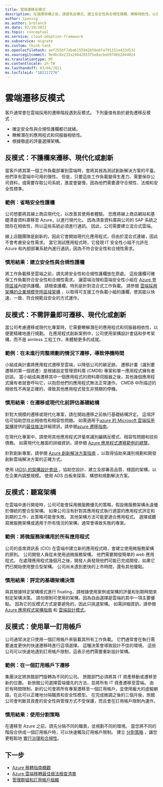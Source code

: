 ```yaml
---
title: 雲端遷移反模式
description: 在選擇架構之前，請避免反模式、建立安全性與合規性護欄、瞭解相依性，以及執行完整評量。
author: lpassig
ms.author: brblanch
ms.date: 02/19/2021
ms.topic: conceptual
ms.service: cloud-adoption-framework
ms.subservice: migrate
ms.custom: think-tank
ms.openlocfilehash: aef255bf7aba6155942b58e6fa791151e433d532
ms.sourcegitcommit: 9e4bc0e233a24642853f5e8acbeb9746b2444024
ms.translationtype: MT
ms.contentlocale: zh-TW
ms.lasthandoff: 03/04/2021
ms.locfileid: "102117276"
---
```

# <a name="cloud-migration-antipatterns"></a>雲端遷移反模式

客戶通常會在雲端採用的遷移階段遇到反模式。 下列量值有助於避免遷移反模式：

- 確定安全性與合規性護欄都已就緒。
- 瞭解潛在的應用程式和伺服器相依性。
- 根據徹底的評量選擇架構。

## <a name="antipattern-migrate-modernize-or-innovate-without-guardrails"></a>反模式：不護欄來遷移、現代化或創新

當客戶將其第一個工作負載部署到雲端時，會將其視為測試創新解決方案的平臺。 他們享有雲端中可用的彈性。 但是，只要這些工作負載變得生產力、需要保存公司資料，或需要存取公司系統，進度會變慢，因為他們需要遵守合規性、法規和安全性標準。

### <a name="example-omit-security-guardrails"></a>範例：省略安全性護欄

公司想要將其線上商店現代化，以改善其使用者體驗。 您應將線上商店網站和基礎清查資料庫移至 Azure，以進行現代化。 因為清查資料庫與公司的 SAP 系統之間存在相依性，所以這些系統必須進行通訊。 因此，公司需要建立混合式雲端。

線上店麵團隊是創新的，因此它會開始現代化應用程式，但由於混合式連線，因此不會考慮安全性需求。 當它測試應用程式時，它發現 IT 安全性小組不允許在 Azure 和內部部署系統內進行通訊，因為不符合安全性和合規性需求。

### <a name="preferred-outcome-establish-security-and-compliance-guardrails"></a>慣用結果：建立安全性與合規性護欄

將工作負載移至雲端之前，請先將安全性和合規性護欄放在原處。 這些護欄可確保工作負載符合安全性和合規性需求。 讓雲端治理和雲端安全性小組在 [Azure 登陸區域](/azure/cloud-adoption-framework/ready/landing-zone/)內提供護欄。 請檢查護欄，特別是針對混合式工作負載。 請參閱 [雲端採用架構的企業規模登陸區域架構](/azure/cloud-adoption-framework/ready/enterprise-scale/architecture) ，以取得可支援工作負載小組的護欄，使其能以快速、一致、符合規範且安全的方式運作。

## <a name="antipattern-migrate-modernize-or-innovate-without-an-assessment"></a>反模式：不需評量即可遷移、現代化或創新

當公司考慮遷移或現代化專案時，它需要瞭解潛在的應用程式和伺服器相依性，以便更精確地進行規劃。 在應用程式創新案例中，公司使用架構設計會話和參考架構，而不是 aimless 工程工作，來體驗更多的成就。

### <a name="example-cause-downtime-by-migrating-without-planning-thoroughly"></a>範例：在未進行完整規劃的情況下遷移，導致停機時間

小組成員計畫將應用程式遷移至雲端，以降低公司的碳足跡。 遷移計畫（識別要遷移的第一個資產）是根據設定管理資料庫 (CMDB) 專案和單一應用程式擁有者訪談。 當小組成員遷移其中一個應用程式的資料庫伺服器之後，其他幾個應用程式擁有者就會呼叫它，以抱怨他們的應用程式無法正常運作。 CMDB 中所描述的相依性不再是正確的，導致其他應用程式發生非預期的停機。

### <a name="preferred-outcome-assess-infrastructure-before-migrating-or-modernizing"></a>慣用結果：在遷移或現代化前評估基礎結構

針對大規模的遷移或現代化專案，請在開始遷移之前執行基礎結構評定。 這項評估可協助您找出相依性和相容性問題。 如需適用于[azure 的 Microsoft 雲端採用架構](/azure/cloud-adoption-framework/overview)提供的[最佳做法](/azure/cloud-adoption-framework/migrate/azure-best-practices/)詳細資訊，請參閱[azure 遷移指南](/azure/cloud-adoption-framework/migrate/azure-migration-guide/)。

在現代化專案中，請使用其他應用程式評量來識別編碼反模式、相容性問題和技術債務。 如需現代化層面的詳細資訊，請參閱 [Azure 應用程式遷移範例的總覽](/azure/cloud-adoption-framework/migrate/azure-best-practices/contoso-migration-overview)。

針對創新專案，請參閱 [Azure 創新解決方案指南](/azure/cloud-adoption-framework/innovate/innovation-guide/) ，以取得協助來識別規劃和開發創新雲端解決方案的正確方式。

使用 [ (ADS) 的架構設計會話 ](/azure/architecture/serverless-quest/ads) ，協助您設計、建立及部署高品質、穩固的架構，以在企業內調整規模。 使用 ADS 白板來探索、構想和規劃解決方案。

## <a name="antipattern-dictate-an-architecture"></a>反模式：聽寫架構

在雲端中進行開發時，公司可能會採用微服務優先的策略，假設微服務架構永遠優於傳統的整合型架構。 如果公司沒有針對其應用程式執行適當的應用程式評定和到期的工作，此策略可能會失敗。 其他架構方法可能更適合應用程式。 選擇或聽寫微服務架構或適用于所有情況的架構，通常會導致失敗的專案。

### <a name="example-use-a-microservice-architecture-for-all-apps"></a>範例：將微服務架構用於所有應用程式

公司的首席資訊長 (CIO) 在雲端中建立新的應用程式時，會建立使用微服務架構的原則。 公司開發人員從未使用過微服務架構。 他們需要開發簡單的 web 應用程式。 在處理應用程式幾個月之後，開發人員發現他們可能已完成開發，如果它們已開始使用整合型架構。 公司尚未達到更快的上市時間，還有其他優點。

### <a name="preferred-outcome-base-architectural-decisions-on-assessments"></a>慣用結果：評定的基礎架構決策

與其根據特定架構樣式進行 fixating，請根據使用案例或架構的評量和到期時間來制定架構決策。 請勿限制可使用的架構，因為自由選擇是雲端的其中一項主要優點。 因為它的反模式方式是要避免的，因此只挑選架構。 如需詳細資訊，請參閱 [Azure 應用程式架構指南](/azure/architecture/guide) 和 [雲端設計模式](/azure/architecture/patterns)。

## <a name="antipattern-use-a-single-subscription"></a>反模式：使用單一訂用帳戶

公司通常決定只使用一個訂用帳戶來裝載其所有工作負載。 它們通常會在執行需要速度更快的快速遷移時進行這項選擇。 這種決策會導致設計不佳的環境。 這些公司可以快速地遇到訂用帳戶限制，這表示他們需要重新設計架構。

### <a name="example-migrate-under-one-subscription"></a>範例：在一個訂用帳戶下遷移

集團決定將旅館部門旋轉為不同的公司。 旅館部門必須將其 IT 資產移動或遷移至新的位置。 新旅館公司選擇雲端優先的方法，並將所有 IT 資產遷移至雲端。 由於有時間限制，新的公司會將所有專案遷移至一個訂用帳戶，並使用龐大的虛擬網路，在此可以正確地分隔職責和安全性模型。 在完成微調之後的三個月後，旅館公司會判斷其資產的安全性與管理方式不受保護，而且會在訂用帳戶限制內運作。

### <a name="preferred-outcome-use-a-segmentation-strategy"></a>慣用結果：使用分割策略

在遷移至 Azure 之前，請先分隔不同的職責，並規劃不同的環境。 當您將不同的階段合併成一個訂用帳戶時，可以快速觸及訂用帳戶限制。 建立 [分割策略](/azure/architecture/framework/security/design-segmentation) ，讓您更輕鬆地 [實行治理和合規性](../ready/enterprise-scale/management-group-and-subscription-organization.md)。

## <a name="next-steps"></a>下一步

- [Azure 移轉指南概觀](/azure/cloud-adoption-framework/migrate/azure-migration-guide/)
- [Azure 雲端移轉最佳做法檢查清單](/azure/cloud-adoption-framework/migrate/azure-best-practices/)
- [管理群組和訂用帳戶組織](../ready/enterprise-scale/management-group-and-subscription-organization.md)
